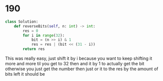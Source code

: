 # 190

```py
class Solution:
    def reverseBits(self, n: int) -> int:
        res = 0
        for i in range(32):
            bit = (n >> i) & 1
            res = res | (bit << (31 - i))
        return res
```
This was really easy, just shift it by i because you want to keep shifting it more and more
til you get to 32 then and it by 1 to actually get the bit otherwise you just get the number
then just or it to the res by the amount of bits left it should be 
